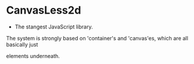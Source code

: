 # CanvasLess2d
- The stangest JavaScript library. 

The system is strongly based on 'container's and 'canvas'es, which are all basically just <div> elements underneath. 